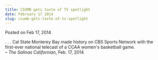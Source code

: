 ```yaml
---
title: CSUMB gets taste of TV spotlight
date: February 17 2014
slug: csumb-gets-taste-of-tv-spotlight
---
```


 



<span class="date">Posted on Feb 17, 2014    </span>
<p>. . . Cal State Monterey Bay made history on CBS Sports Network
with the first-ever national telecast of a CCAA women&apos;s basketball
game.&#xA0;<br>
&#x2013; <em>The Salinas Californian</em>, Feb. 17, 2014</br></p>





 
